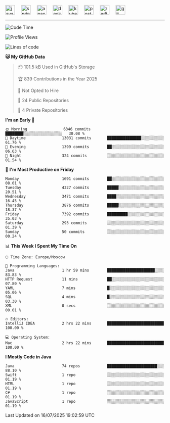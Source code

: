 <p align="left">
  <img src="https://cdn.jsdelivr.net/gh/devicons/devicon/icons/java/java-original.svg" style="height: 30px; width: 30px;" alt="java logo" />
  <img width="12" />
  <img src="https://cdn.jsdelivr.net/gh/devicons/devicon/icons/spring/spring-original.svg" style="height: 30px; width: 30px;" alt="spring logo" />
  <img width="12" />
  <img src="https://cdn.jsdelivr.net/gh/devicons/devicon/icons/apachekafka/apachekafka-original.svg" style="height: 30px; width: 30px;" alt="apachekafka logo" />
  <img width="12" />
  <img src="https://cdn.jsdelivr.net/gh/devicons/devicon/icons/docker/docker-original.svg" style="height: 30px; width: 30px;" alt="docker logo" />
  <img width="12" />
  <img src="https://cdn.jsdelivr.net/gh/devicons/devicon/icons/kubernetes/kubernetes-plain.svg" style="height: 30px; width: 30px;" alt="kubernetes logo" />
  <img width="12" />
  <img src="https://cdn.jsdelivr.net/gh/devicons/devicon/icons/postgresql/postgresql-original.svg" style="height: 30px; width: 30px;" alt="postgresql logo" />
  <img width="12" />
  <img src="https://cdn.jsdelivr.net/gh/devicons/devicon/icons/redis/redis-original.svg" style="height: 30px; width: 30px;" alt="redis logo" />
  <img width="12" />
  <img src="https://cdn.jsdelivr.net/gh/devicons/devicon/icons/git/git-original.svg" style="height: 30px; width: 30px;" alt="git logo" />
</p>


<!--<img src="https://media.giphy.com/media/LnQjpWaON8nhr21vNW/giphy.gif" width="60"> <em><b>I love connecting with different people</b> so if you want to say <b>hi, I'll be happy to meet you more!</b> 😊 </em> -->

---
<!--START_SECTION:waka-->
![Code Time](http://img.shields.io/badge/Code%20Time-2%2C357%20hrs%2034%20mins-blue)

![Profile Views](http://img.shields.io/badge/Profile%20Views-7-blue)

![Lines of code](https://img.shields.io/badge/From%20Hello%20World%20I%27ve%20Written-5.9%20million%20lines%20of%20code-blue)

**🐱 My GitHub Data** 

> 📦 101.5 kB Used in GitHub's Storage 
 > 
> 🏆 839 Contributions in the Year 2025
 > 
> 🚫 Not Opted to Hire
 > 
> 📜 24 Public Repositories 
 > 
> 🔑 4 Private Repositories 
 > 
**I'm an Early 🐤** 

```text
🌞 Morning                6346 commits        ████████░░░░░░░░░░░░░░░░░   30.08 % 
🌆 Daytime                13031 commits       ███████████████░░░░░░░░░░   61.76 % 
🌃 Evening                1399 commits        ██░░░░░░░░░░░░░░░░░░░░░░░   06.63 % 
🌙 Night                  324 commits         ░░░░░░░░░░░░░░░░░░░░░░░░░   01.54 % 
```
📅 **I'm Most Productive on Friday** 

```text
Monday                   1691 commits        ██░░░░░░░░░░░░░░░░░░░░░░░   08.01 % 
Tuesday                  4327 commits        █████░░░░░░░░░░░░░░░░░░░░   20.51 % 
Wednesday                3471 commits        ████░░░░░░░░░░░░░░░░░░░░░   16.45 % 
Thursday                 3876 commits        █████░░░░░░░░░░░░░░░░░░░░   18.37 % 
Friday                   7392 commits        █████████░░░░░░░░░░░░░░░░   35.03 % 
Saturday                 293 commits         ░░░░░░░░░░░░░░░░░░░░░░░░░   01.39 % 
Sunday                   50 commits          ░░░░░░░░░░░░░░░░░░░░░░░░░   00.24 % 
```


📊 **This Week I Spent My Time On** 

```text
🕑︎ Time Zone: Europe/Moscow

💬 Programming Languages: 
Java                     1 hr 59 mins        █████████████████████░░░░   83.83 % 
HTTP Request             11 mins             ██░░░░░░░░░░░░░░░░░░░░░░░   07.80 % 
YAML                     7 mins              █░░░░░░░░░░░░░░░░░░░░░░░░   05.06 % 
SQL                      4 mins              █░░░░░░░░░░░░░░░░░░░░░░░░   03.30 % 
XML                      0 secs              ░░░░░░░░░░░░░░░░░░░░░░░░░   00.01 % 

🔥 Editors: 
IntelliJ IDEA            2 hrs 22 mins       █████████████████████████   100.00 % 

💻 Operating System: 
Mac                      2 hrs 22 mins       █████████████████████████   100.00 % 
```

**I Mostly Code in Java** 

```text
Java                     74 repos            ██████████████████████░░░   88.10 % 
Swift                    1 repo              ░░░░░░░░░░░░░░░░░░░░░░░░░   01.19 % 
HTML                     1 repo              ░░░░░░░░░░░░░░░░░░░░░░░░░   01.19 % 
C#                       1 repo              ░░░░░░░░░░░░░░░░░░░░░░░░░   01.19 % 
JavaScript               1 repo              ░░░░░░░░░░░░░░░░░░░░░░░░░   01.19 % 
```




 Last Updated on 16/07/2025 19:02:59 UTC
<!--END_SECTION:waka-->


<!--
**SimakovIgor/SimakovIgor** is a ✨ _special_ ✨ repository because its `README.md` (this file) appears on your GitHub profile.

Here are some ideas to get you started:

- 🔭 I’m currently working on ...
- 🌱 I’m currently learning ...
- 👯 I’m looking to collaborate on ...
- 🤔 I’m looking for help with ...
- 💬 Ask me about ...
- 📫 How to reach me: ...
- 😄 Pronouns: ...
- ⚡ Fun fact: ...
-->
